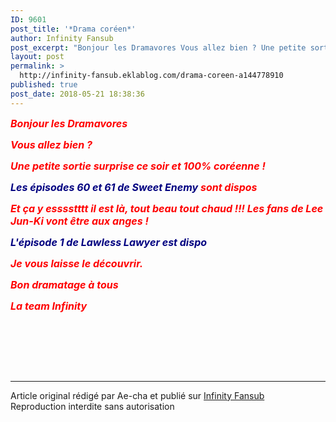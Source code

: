 ```yaml
---
ID: 9601
post_title: '*Drama coréen*'
author: Infinity Fansub
post_excerpt: "Bonjour les Dramavores Vous allez bien ? Une petite sortie surprise ce soir et 100% cor&eacute;enne !&nbsp; Les &eacute;pisodes 60 et 61 de Sweet Enemy sont dispos Et &ccedil;a y esssstttt il est l&agrave;, tout beau tout chaud !!! Les fans de Lee Jun-Ki vont &ecirc;tre aux anges ! L'&eacute;pisode 1 de Lawless Lawyer est dispo Je vous..."
layout: post
permalink: >
  http://infinity-fansub.eklablog.com/drama-coreen-a144778910
published: true
post_date: 2018-05-21 18:38:36
---
```

<p><span style="font-size: 12pt; color: #ff0000;"><em><strong>Bonjour les Dramavores</strong></em></span></p>
<p><span style="font-size: 12pt; color: #ff0000;"><em><strong>Vous allez bien ?</strong></em></span></p>
<p><span style="font-size: 12pt; color: #ff0000;"><em><strong>Une petite sortie surprise ce soir et 100% cor&eacute;enne !&nbsp;</strong></em></span></p>
<p><span style="font-size: 12pt; color: #ff0000;"><em><strong><span style="color: #000080;">Les &eacute;pisodes 60 et 61 de Sweet Enemy</span> sont dispos</strong></em></span></p>
<p><span style="font-size: 12pt; color: #ff0000;"><em><strong>Et &ccedil;a y esssstttt il est l&agrave;, tout beau tout chaud !!! Les fans de Lee Jun-Ki vont &ecirc;tre aux anges !</strong></em></span></p>
<p><span style="font-size: 12pt; color: #000080;"><em><strong>L'&eacute;pisode 1 de Lawless Lawyer est dispo</strong></em></span></p>
<p><span style="font-size: 12pt; color: #ff0000;"><em><strong>Je vous laisse le d&eacute;couvrir.</strong></em></span></p>
<p><span style="font-size: 12pt; color: #ff0000;"><em><strong>Bon dramatage &agrave; tous</strong></em></span></p>
<p><span style="font-size: 12pt; color: #ff0000;"><em><strong>La team Infinity</strong></em></span></p>
<p>&nbsp;</p><br /><br /><br /><hr />Article original rédigé par Ae-cha et publié sur <a href="http://infinity-fansub.eklablog.com/">Infinity Fansub</a> <br /> Reproduction interdite sans autorisation